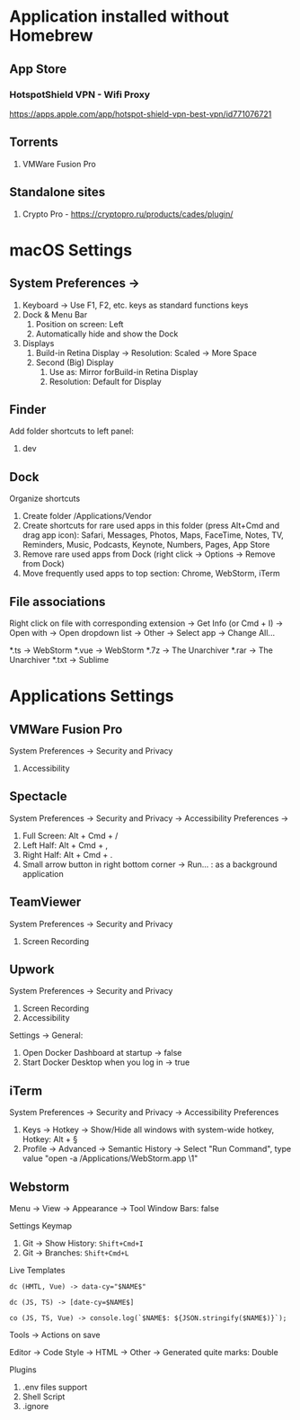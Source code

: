 # Application installed without Homebrew

## App Store

### HotspotShield VPN - Wifi Proxy
https://apps.apple.com/app/hotspot-shield-vpn-best-vpn/id771076721

## Torrents
1. VMWare Fusion Pro

## Standalone sites

1. Crypto Pro - https://cryptopro.ru/products/cades/plugin/

# macOS Settings

## System Preferences -> 
1. Keyboard -> Use F1, F2, etc. keys as standard functions keys
2. Dock & Menu Bar
   1. Position on screen: Left
   2. Automatically hide and show the Dock
3. Displays
   1. Build-in Retina Display -> Resolution: Scaled -> More Space
   2. Second (Big) Display
      1. Use as: Mirror forBuild-in Retina Display 
      2. Resolution: Default for Display

## Finder
Add folder shortcuts to left panel:
1. dev

## Dock
Organize shortcuts
1. Create folder /Applications/Vendor
2. Create shortcuts for rare used apps in this folder (press Alt+Cmd and drag app icon): Safari, Messages, Photos, Maps, FaceTime, Notes, TV, Reminders, Music, Podcasts, Keynote, Numbers, Pages, App Store   
3. Remove rare used apps from Dock (right click -> Options -> Remove from Dock)
4. Move frequently used apps to top section: Chrome, WebStorm, iTerm

## File associations

Right click on file with corresponding extension -> Get Info (or Cmd + I) -> Open with -> Open dropdown list -> Other -> Select app -> Change All...

*.ts -> WebStorm
*.vue -> WebStorm
*.7z -> The Unarchiver
*.rar -> The Unarchiver
*.txt -> Sublime

# Applications Settings

## VMWare Fusion Pro
System Preferences -> Security and Privacy
1. Accessibility

## Spectacle
System Preferences -> Security and Privacy -> Accessibility
Preferences ->
1. Full Screen: Alt + Cmd + /
2. Left Half: Alt + Cmd + ,
3. Right Half: Alt + Cmd + .
4. Small arrow button in right bottom corner -> Run... : as a background application

## TeamViewer
System Preferences -> Security and Privacy
1. Screen Recording

## Upwork
System Preferences -> Security and Privacy
1. Screen Recording
2. Accessibility

Settings -> General:
1. Open Docker Dashboard at startup -> false
2. Start Docker Desktop when you log in -> true

## iTerm
System Preferences -> Security and Privacy -> Accessibility
Preferences
1. Keys -> Hotkey -> Show/Hide all windows with system-wide hotkey, Hotkey: Alt + §
2. Profile -> Advanced -> Semantic History -> Select "Run Command", type value "open -a /Applications/WebStorm.app \1" 

## Webstorm
Menu -> View -> Appearance -> Tool Window Bars: false

Settings
Keymap
1. Git -> Show History: `Shift+Cmd+I`
2. Git -> Branches: `Shift+Cmd+L`

Live Templates
```
dc (HMTL, Vue) -> data-cy="$NAME$"
```
```
dc (JS, TS) -> [date-cy=$NAME$]
```
```
co (JS, TS, Vue) -> console.log(`$NAME$: ${JSON.stringify($NAME$)}`);
```

Tools -> Actions on save 

Editor -> Code Style -> HTML -> Other -> Generated quite marks: Double

Plugins
1. .env files support
2. Shell Script
3. .ignore